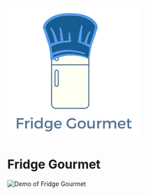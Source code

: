 <img src="https://github.com/swittuth/fridge-gourmet/blob/main/client/assets/fridge_gourmet_logo.svg"/>

# Fridge Gourmet
 
![Demo of Fridge Gourmet](https://github.com/swittuth/fridge-gourmet/blob/main/fridge_gourmet_demo.gif)
